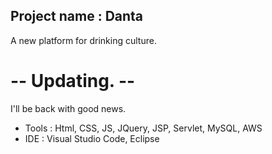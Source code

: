## Project name : Danta
A new platform for drinking culture.

# --  Updating. --

I'll be back with good news.

- Tools : Html, CSS, JS, JQuery, JSP, Servlet, MySQL, AWS
- IDE : Visual Studio Code, Eclipse 
